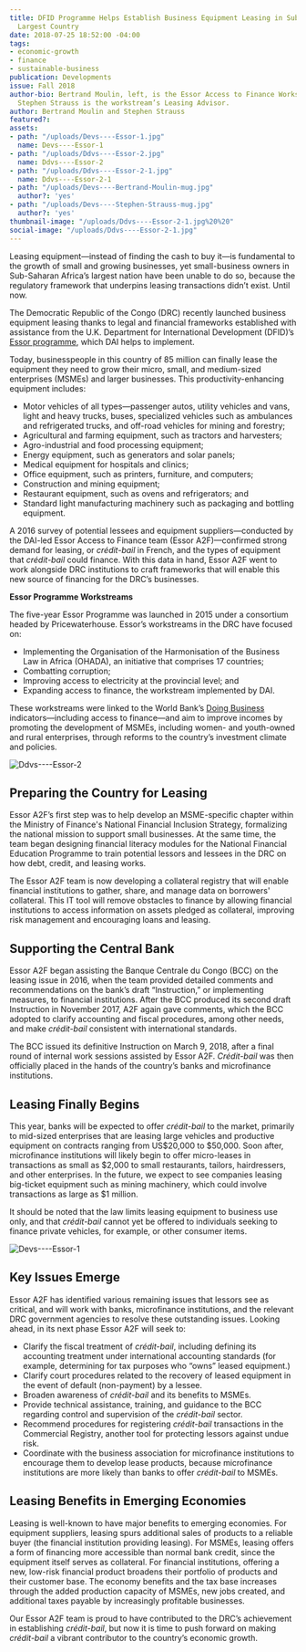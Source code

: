 ```yaml
---
title: DFID Programme Helps Establish Business Equipment Leasing in Sub-Saharan Africa’s
  Largest Country
date: 2018-07-25 18:52:00 -04:00
tags:
- economic-growth
- finance
- sustainable-business
publication: Developments
issue: Fall 2018
author-bio: Bertrand Moulin, left, is the Essor Access to Finance Workstream Lead;
  Stephen Strauss is the workstream’s Leasing Advisor.
author: Bertrand Moulin and Stephen Strauss
featured?: 
assets:
- path: "/uploads/Devs----Essor-1.jpg"
  name: Devs----Essor-1
- path: "/uploads/Ddvs----Essor-2.jpg"
  name: Ddvs----Essor-2
- path: "/uploads/Ddvs----Essor-2-1.jpg"
  name: Ddvs----Essor-2-1
- path: "/uploads/Devs----Bertrand-Moulin-mug.jpg"
  author?: 'yes'
- path: "/uploads/Devs----Stephen-Strauss-mug.jpg"
  author?: 'yes'
thumbnail-image: "/uploads/Ddvs----Essor-2-1.jpg%20%20"
social-image: "/uploads/Ddvs----Essor-2-1.jpg"
---
```


Leasing equipment—instead of finding the cash to buy it—is fundamental to the growth of small and growing businesses, yet small-business owners in Sub-Saharan Africa’s largest nation have been unable to do so, because the regulatory framework that underpins leasing transactions didn’t exist. Until now.




The Democratic Republic of the Congo (DRC) recently launched business equipment leasing thanks to legal and financial frameworks established with assistance from the U.K. Department for International Development (DFID)’s [Essor programme](https://www.dai.com/our-work/projects/democratic-republic-of-the-congo-essor-for-an-environment-conducive-to-investment), which DAI helps to implement.

Today, businesspeople in this country of 85 million can finally lease the equipment they need to grow their micro, small, and medium-sized enterprises (MSMEs) and larger businesses. This productivity-enhancing equipment includes:

* Motor vehicles of all types—passenger autos, utility vehicles and vans, light and heavy trucks, buses, specialized vehicles such as ambulances and refrigerated trucks, and off-road vehicles for mining and forestry;
* Agricultural and farming equipment, such as tractors and harvesters;
* Agro-industrial and food processing equipment;
* Energy equipment, such as generators and solar panels;
* Medical equipment for hospitals and clinics;
* Office equipment, such as printers, furniture, and computers;
* Construction and mining equipment;
* Restaurant equipment, such as ovens and refrigerators; and
* Standard light manufacturing machinery such as packaging and bottling equipment.

A 2016 survey of potential lessees and equipment suppliers—conducted by the DAI-led Essor Access to Finance team (Essor A2F)—confirmed strong demand for leasing, or *crédit-bail* in French, and the types of equipment that *crédit-bail* could finance. With this data in hand, Essor A2F went to work alongside DRC institutions to craft frameworks that will enable this new source of financing for the DRC’s businesses.

<aside><p><strong>Essor Programme Workstreams</strong></p>
<p>The five-year Essor Programme was launched in 2015 under a consortium headed by Pricewaterhouse. Essor’s workstreams in the DRC have focused on:</p>
<ul>
<li>Implementing the Organisation of the Harmonisation of the Business Law in Africa (OHADA), an initiative that comprises 17 countries;</li>
<li>Combatting corruption;</li>
<li>Improving access to electricity at the provincial level; and</li>
<li>Expanding access to finance, the workstream implemented by DAI.</li>
</ul>
</aside>

These workstreams were linked to the World Bank’s [Doing Business](http://www.doingbusiness.org/reports/global-reports/doing-business-2018) indicators—including access to finance—and aim to improve incomes by promoting the development of MSMEs, including women- and youth-owned and rural enterprises, through reforms to the country’s investment climate and policies.

![Ddvs----Essor-2](/uploads/Ddvs----Essor-2.jpg "Leasing forum with supervision directors from the Banque Centrale du Congo.")

## Preparing the Country for Leasing

Essor A2F’s first step was to help develop an MSME-specific chapter within the Ministry of Finance's National Financial Inclusion Strategy, formalizing the national mission to support small businesses. At the same time, the team began designing financial literacy modules for the National Financial Education Programme to train potential lessors and lessees in the DRC on how debt, credit, and leasing works.

The Essor A2F team is now developing a collateral registry that will enable financial institutions to gather, share, and manage data on borrowers' collateral. This IT tool will remove obstacles to finance by allowing financial institutions to access information on assets pledged as collateral, improving risk management and encouraging loans and leasing.

## Supporting the Central Bank

Essor A2F began assisting the Banque Centrale du Congo (BCC) on the leasing issue in 2016, when the team provided detailed comments and recommendations on the bank’s draft “Instruction,” or implementing measures, to financial institutions. After the BCC produced its second draft Instruction in November 2017, A2F again gave comments, which the BCC adopted to clarify accounting and fiscal procedures, among other needs, and make *crédit-bail* consistent with international standards. 

The BCC issued its definitive Instruction on March 9, 2018, after a final round of internal work sessions assisted by Essor A2F. *Crédit-bail* was then officially placed in the hands of the country’s banks and microfinance institutions.

## Leasing Finally Begins

This year, banks will be expected to offer *crédit-bail* to the market, primarily to mid-sized enterprises that are leasing large vehicles and productive equipment on contracts ranging from US$20,000 to $50,000. Soon after, microfinance institutions will likely begin to offer micro-leases in transactions as small as $2,000 to small restaurants, tailors, hairdressers, and other enterprises. In the future, we expect to see companies leasing big-ticket equipment such as mining machinery, which could involve transactions as large as $1 million.

It should be noted that the law limits leasing equipment to business use only, and that *crédit-bail* cannot yet be offered to individuals seeking to finance private vehicles, for example, or other consumer items.

![Devs----Essor-1](/uploads/Devs----Essor-1.jpg "Essor A2F workshop with bank officials.") 

## Key Issues Emerge

Essor A2F has identified various remaining issues that lessors see as critical, and will work with banks, microfinance institutions, and the relevant DRC government agencies to resolve these outstanding issues. Looking ahead, in its next phase Essor A2F will seek to:
* Clarify the fiscal treatment of *crédit-bail*, including defining its accounting treatment under international accounting standards (for example, determining for tax purposes who “owns” leased equipment.)
* Clarify court procedures related to the recovery of leased equipment in the event of default (non-payment) by a lessee.
* Broaden awareness of *crédit-bail* and its benefits to MSMEs.
* Provide technical assistance, training, and guidance to the BCC regarding control and supervision of the *crédit-bail* sector. 
* Recommend procedures for registering *crédit-bail* transactions in the Commercial Registry, another tool for protecting lessors against undue risk.
* Coordinate with the business association for microfinance institutions to encourage them to develop lease products, because microfinance institutions are more likely than banks to offer *crédit-bail* to MSMEs.

## Leasing Benefits in Emerging Economies

Leasing is well-known to have major benefits to emerging economies. For equipment suppliers, leasing spurs additional sales of products to a reliable buyer (the financial institution providing leasing). For MSMEs, leasing offers a form of financing more accessible than normal bank credit, since the equipment itself serves as collateral. For financial institutions, offering a new, low-risk financial product broadens their portfolio of products and their customer base. The economy benefits and the tax base increases through the added production capacity of MSMEs, new jobs created, and additional taxes payable by increasingly profitable businesses.

Our Essor A2F team is proud to have contributed to the DRC’s achievement in establishing *crédit-bail*, but now it is time to push forward on making *crédit-bail* a vibrant contributor to the country’s economic growth.
